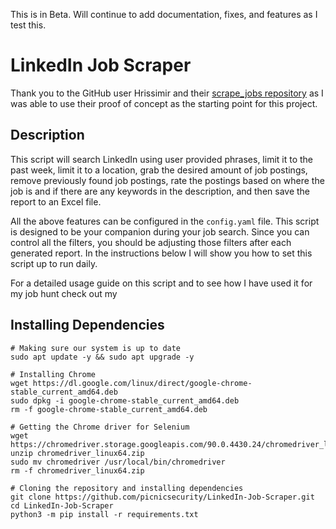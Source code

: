 This is in Beta. Will continue to add documentation, fixes, and features as I test this.

# LinkedIn Job Scraper

Thank you to the GitHub user Hrissimir and their [scrape_jobs repository](https://github.com/Hrissimir/scrape_jobs) as I was able to use their proof of concept as the starting point for this project.

## Description 

This script will search LinkedIn using user provided phrases, limit it to the past week, limit it to a location, grab the desired amount of job postings, remove previously found job postings, rate the postings based on where the job is and if there are any keywords in the description, and then save the report to an Excel file.

All the above features can be configured in the `config.yaml` file. This script is designed to be your companion during your job search. Since you can control all the filters, you should be adjusting those filters after each generated report. In the instructions below I will show you how to set this script up to run daily.

For a detailed usage guide on this script and to see how I have used it for my job hunt check out my

## Installing Dependencies

```
# Making sure our system is up to date
sudo apt update -y && sudo apt upgrade -y 

# Installing Chrome
wget https://dl.google.com/linux/direct/google-chrome-stable_current_amd64.deb
sudo dpkg -i google-chrome-stable_current_amd64.deb
rm -f google-chrome-stable_current_amd64.deb

# Getting the Chrome driver for Selenium
wget https://chromedriver.storage.googleapis.com/90.0.4430.24/chromedriver_linux64.zip
unzip chromedriver_linux64.zip
sudo mv chromedriver /usr/local/bin/chromedriver
rm -f chromedriver_linux64.zip

# Cloning the repository and installing dependencies
git clone https://github.com/picnicsecurity/LinkedIn-Job-Scraper.git
cd LinkedIn-Job-Scraper
python3 -m pip install -r requirements.txt
```

